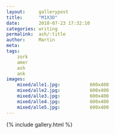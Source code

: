 ```yaml
---
layout:     gallerypost
title:      "M1X3D"
date:       2010-07-23 17:32:10
categories: writing
permalink:  ash/:title
author:     Martin
meta:
tags:
    zork
    amer
    ash
    ank
images:
    mixed/alle1.jpg:           600x400
    mixed/alle2.jpg:           600x400
    mixed/alle3.jpg:           600x400
    mixed/alle4.jpg:           600x400
    mixed/alle5.jpg:           600x400
---
```


{% include gallery.html %}
